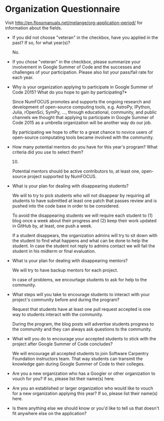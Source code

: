 # Organization Questionnaire

Visit
http://en.flossmanuals.net/melange/org-application-period/
for information about the fields.

-   If you did not choose "veteran" in the checkbox,
    have you applied in the past?
    If so, for what year(s)?

    No.

-   If you chose "veteran" in the checkbox,
    please summarize your involvement in Google Summer of Code
    and the successes and challenges of your participation.
    Please also list your pass/fail rate for each year.

-   Why is your organization applying to participate
    in Google Summer of Code 2015?
    What do you hope to gain by participating?*

    Since NumFOCUS promotes and supports
    the ongoing research and development of open-source computing tools,
    e.g. AstroPy, IPython, Julia, rOpenSci, SymPy, ...,
    through educational, community, and public channels
    we thought that applying to participate in
    Google Summer of Code 2015 as a umbrella organization
    will be another way do our job.

    By participating we hope to offer to a great chance
    to novice users of open-source computating tools
    became involved with the community.

-   How many potential mentors do you have for this year's program?
    What criteria did you use to select them?

    10.

    Potential mentors should be active contributors to,
    at least one, open-source project supported by NumFOCUS.

-   What is your plan for dealing with disappearing students?

    We will to try to pick students who will not disappear
    by requiring all students to have submitted at least one patch
    that passes review and is pushed into the code base in order to be
    considered.
    
    To avoid the disappearing students we will require each student
    to (1) blog once a week about their progress
    and (2) keep their work updated in GitHub by,
    at least, one push a week.

    If a student disappears,
    the organization admins will try to sit down with the student
    to find what happens and what can be done to help the student.
    In case the student not reply to admins contact
    we will fail the student in his midterm or final evaluation.

-   What is your plan for dealing with disappearing mentors?

    We will try to have backup mentors for each project.

    In case of problems,
    we encourtage students to ask for help to the community.

-   What steps will you take to encourage students
    to interact with your project's community before and during the program?

    Request that students have at least one pull request accepted
    is one way to students interact with the community.

    During the program, the blog posts will advertise students progress
    to the community and they can always ask questions to the community.

-   What will you do to encourage your accepted students
    to stick with the project after Google Summer of Code concludes?

    We will encourage all accepted students to join
    Software Carpentry Foundation instructors team.
    That way students can transmit the knowledge gain during
    Google Summer of Code to their colleges.

-   Are you a new organization who has a Googler
    or other organization to vouch for you?
    If so, please list their name(s) here.

-   Are you an established or larger organization
    who would like to vouch for a new organization applying this year?
    If so, please list their name(s) here.

-   Is there anything else we should know 
    or you'd like to tell us that doesn't fit anywhere else on the application?
